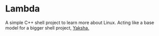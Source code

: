 # Lambda
A simple C++ shell project to learn more about Linux. Acting like a base model for a bigger shell project, <a href="https://www.github.com/KKanda900/Yaksha">Yaksha.</a>
